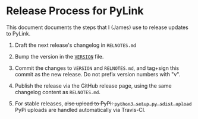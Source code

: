# Release Process for PyLink

This document documents the steps that I (James) use to release updates to PyLink.

1) Draft the next release's changelog in `RELNOTES.md`

2) Bump the version in the [`VERSION`](VERSION) file.

3) Commit the changes to `VERSION` and `RELNOTES.md`, and tag+sign this commit as the new release. Do not prefix version numbers with "v".

4) Publish the release via the GitHub release page, using the same changelog content as `RELNOTES.md`.

5) For stable releases, ~~also upload to PyPI: `python3 setup.py sdist upload`~~ PyPi uploads are handled automatically via Travis-CI.
